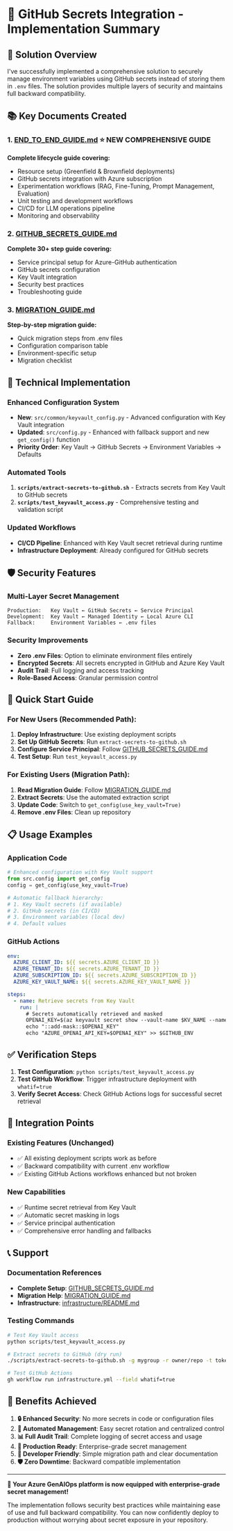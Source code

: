 # 🎉 GitHub Secrets Integration - Implementation Summary

## 🎯 Solution Overview

I've successfully implemented a comprehensive solution to securely manage environment variables using GitHub secrets instead of storing them in `.env` files. The solution provides multiple layers of security and maintains full backward compatibility.

## 📚 Key Documents Created

### 1. [END_TO_END_GUIDE.md](END_TO_END_GUIDE.md) ⭐ **NEW COMPREHENSIVE GUIDE**
**Complete lifecycle guide covering:**
- Resource setup (Greenfield & Brownfield deployments)
- GitHub secrets integration with Azure subscription  
- Experimentation workflows (RAG, Fine-Tuning, Prompt Management, Evaluation)
- Unit testing and development workflows
- CI/CD for LLM operations pipeline
- Monitoring and observability

### 2. [GITHUB_SECRETS_GUIDE.md](GITHUB_SECRETS_GUIDE.md)
**Complete 30+ step guide covering:**
- Service principal setup for Azure-GitHub authentication
- GitHub secrets configuration
- Key Vault integration
- Security best practices
- Troubleshooting guide

### 3. [MIGRATION_GUIDE.md](MIGRATION_GUIDE.md)
**Step-by-step migration guide:**
- Quick migration steps from .env files
- Configuration comparison table
- Environment-specific setup
- Migration checklist

## 🔧 Technical Implementation

### Enhanced Configuration System
- **New**: `src/common/keyvault_config.py` - Advanced configuration with Key Vault integration
- **Updated**: `src/config.py` - Enhanced with fallback support and new `get_config()` function
- **Priority Order**: Key Vault → GitHub Secrets → Environment Variables → Defaults

### Automated Tools
1. **`scripts/extract-secrets-to-github.sh`** - Extracts secrets from Key Vault to GitHub secrets
2. **`scripts/test_keyvault_access.py`** - Comprehensive testing and validation script

### Updated Workflows
- **CI/CD Pipeline**: Enhanced with Key Vault secret retrieval during runtime
- **Infrastructure Deployment**: Already configured for GitHub secrets

## 🛡️ Security Features

### Multi-Layer Secret Management
```
Production:   Key Vault ← GitHub Secrets ← Service Principal
Development:  Key Vault ← Managed Identity ← Local Azure CLI
Fallback:     Environment Variables ← .env files
```

### Security Improvements
- **Zero .env Files**: Option to eliminate environment files entirely
- **Encrypted Secrets**: All secrets encrypted in GitHub and Azure Key Vault
- **Audit Trail**: Full logging and access tracking
- **Role-Based Access**: Granular permission control

## 🚀 Quick Start Guide

### For New Users (Recommended Path):
1. **Deploy Infrastructure**: Use existing deployment scripts
2. **Set Up GitHub Secrets**: Run `extract-secrets-to-github.sh`
3. **Configure Service Principal**: Follow [GITHUB_SECRETS_GUIDE.md](GITHUB_SECRETS_GUIDE.md)
4. **Test Setup**: Run `test_keyvault_access.py`

### For Existing Users (Migration Path):
1. **Read Migration Guide**: Follow [MIGRATION_GUIDE.md](MIGRATION_GUIDE.md)
2. **Extract Secrets**: Use the automated extraction script
3. **Update Code**: Switch to `get_config(use_key_vault=True)`
4. **Remove .env Files**: Clean up repository

## 📋 Usage Examples

### Application Code
```python
# Enhanced configuration with Key Vault support
from src.config import get_config
config = get_config(use_key_vault=True)

# Automatic fallback hierarchy:
# 1. Key Vault secrets (if available)
# 2. GitHub secrets (in CI/CD)
# 3. Environment variables (local dev)
# 4. Default values
```

### GitHub Actions
```yaml
env:
  AZURE_CLIENT_ID: ${{ secrets.AZURE_CLIENT_ID }}
  AZURE_TENANT_ID: ${{ secrets.AZURE_TENANT_ID }}
  AZURE_SUBSCRIPTION_ID: ${{ secrets.AZURE_SUBSCRIPTION_ID }}
  AZURE_KEY_VAULT_NAME: ${{ secrets.AZURE_KEY_VAULT_NAME }}

steps:
  - name: Retrieve secrets from Key Vault
    run: |
      # Secrets automatically retrieved and masked
      OPENAI_KEY=$(az keyvault secret show --vault-name $KV_NAME --name openai-api-key --query value -o tsv)
      echo "::add-mask::$OPENAI_KEY"
      echo "AZURE_OPENAI_API_KEY=$OPENAI_KEY" >> $GITHUB_ENV
```

## ✅ Verification Steps

1. **Test Configuration**: `python scripts/test_keyvault_access.py`
2. **Test GitHub Workflow**: Trigger infrastructure deployment with `whatif=true`
3. **Verify Secret Access**: Check GitHub Actions logs for successful secret retrieval

## 🔗 Integration Points

### Existing Features (Unchanged)
- ✅ All existing deployment scripts work as before
- ✅ Backward compatibility with current .env workflow
- ✅ Existing GitHub Actions workflows enhanced but not broken

### New Capabilities
- ✅ Runtime secret retrieval from Key Vault
- ✅ Automatic secret masking in logs
- ✅ Service principal authentication
- ✅ Comprehensive error handling and fallbacks

## 📞 Support

### Documentation References
- **Complete Setup**: [GITHUB_SECRETS_GUIDE.md](GITHUB_SECRETS_GUIDE.md)
- **Migration Help**: [MIGRATION_GUIDE.md](MIGRATION_GUIDE.md)
- **Infrastructure**: [infrastructure/README.md](infrastructure/README.md)

### Testing Commands
```bash
# Test Key Vault access
python scripts/test_keyvault_access.py

# Extract secrets to GitHub (dry run)
./scripts/extract-secrets-to-github.sh -g mygroup -r owner/repo -t token --dry-run

# Test GitHub Actions
gh workflow run infrastructure.yml --field whatif=true
```

## 🎊 Benefits Achieved

1. **🔒 Enhanced Security**: No more secrets in code or configuration files
2. **🔄 Automated Management**: Easy secret rotation and centralized control
3. **📊 Full Audit Trail**: Complete logging of secret access and usage
4. **🚀 Production Ready**: Enterprise-grade secret management
5. **🔧 Developer Friendly**: Simple migration path and clear documentation
6. **🛡️ Zero Downtime**: Backward compatible implementation

---

**🎉 Your Azure GenAIOps platform is now equipped with enterprise-grade secret management!**

The implementation follows security best practices while maintaining ease of use and full backward compatibility. You can now confidently deploy to production without worrying about secret exposure in your repository.